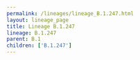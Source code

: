 ```yaml
---
permalink: /lineages/lineage_B.1.247.html
layout: lineage_page
title: Lineage B.1.247
lineage: B.1.247
parent: B.1
children: ['B.1.247']
---
```

